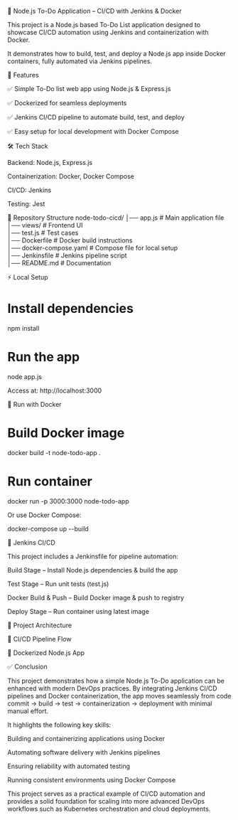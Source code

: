 📝 Node.js To-Do Application – CI/CD with Jenkins & Docker

This project is a Node.js based To-Do List application designed to showcase CI/CD automation using Jenkins and containerization with Docker.

It demonstrates how to build, test, and deploy a Node.js app inside Docker containers, fully automated via Jenkins pipelines.

🚀 Features

✅ Simple To-Do list web app using Node.js & Express.js

✅ Dockerized for seamless deployments

✅ Jenkins CI/CD pipeline to automate build, test, and deploy


✅ Easy setup for local development with Docker Compose

🛠️ Tech Stack

Backend: Node.js, Express.js

Containerization: Docker, Docker Compose

CI/CD: Jenkins

Testing: Jest

📂 Repository Structure
node-todo-cicd/
│── app.js               # Main application file  
│── views/               # Frontend UI  
│── test.js              # Test cases  
│── Dockerfile           # Docker build instructions  
│── docker-compose.yaml  # Compose file for local setup  
│── Jenkinsfile          # Jenkins pipeline script  
│── README.md            # Documentation  

⚡ Local Setup

# Install dependencies

npm install

# Run the app

node app.js


Access at: http://localhost:3000

🐳 Run with Docker

# Build Docker image

docker build -t node-todo-app .

# Run container

docker run -p 3000:3000 node-todo-app


Or use Docker Compose:

docker-compose up --build

🔄 Jenkins CI/CD

This project includes a Jenkinsfile for pipeline automation:

Build Stage – Install Node.js dependencies & build the app

Test Stage – Run unit tests (test.js)

Docker Build & Push – Build Docker image & push to registry

Deploy Stage – Run container using latest image

📸 Project Architecture

🔹 CI/CD Pipeline Flow

🔹 Dockerized Node.js App

✅ Conclusion

This project demonstrates how a simple Node.js To-Do application can be enhanced with modern DevOps practices. By integrating Jenkins CI/CD pipelines and Docker containerization, the app moves seamlessly from code commit → build → test → containerization → deployment with minimal manual effort.

It highlights the following key skills:

Building and containerizing applications using Docker

Automating software delivery with Jenkins pipelines

Ensuring reliability with automated testing

Running consistent environments using Docker Compose

This project serves as a practical example of CI/CD automation and provides a solid foundation for scaling into more advanced DevOps workflows such as Kubernetes orchestration and cloud deployments.
